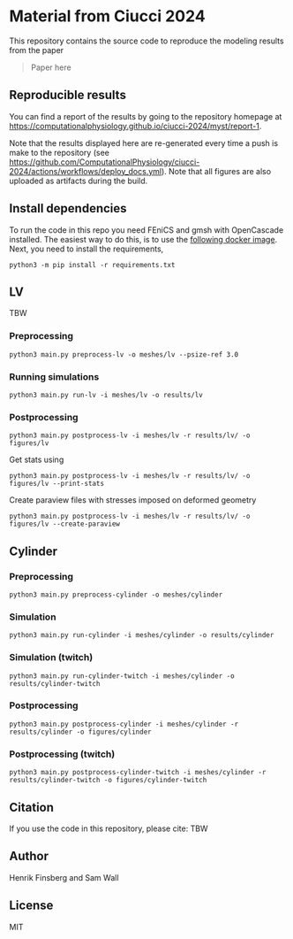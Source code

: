 # Material from Ciucci 2024

This repository contains the source code to reproduce the modeling results from the paper
> Paper here



## Reproducible results
You can find a report of the results by going to the repository homepage at <https://computationalphysiology.github.io/ciucci-2024/myst/report-1>.

Note that the results displayed here are re-generated every time a push is make to the repository (see https://github.com/ComputationalPhysiology/ciucci-2024/actions/workflows/deploy_docs.yml). Note that all figures are also uploaded as artifacts during the build.


## Install dependencies
To run the code in this repo you need FEniCS and gmsh with OpenCascade installed. The easiest way to do this, is to use the [following docker image](https://github.com/scientificcomputing/packages/pkgs/container/fenics-gmsh).
Next, you need to install the requirements,
```
python3 -m pip install -r requirements.txt
```

## LV
TBW

### Preprocessing
```
python3 main.py preprocess-lv -o meshes/lv --psize-ref 3.0
```

### Running simulations
```
python3 main.py run-lv -i meshes/lv -o results/lv
```

### Postprocessing
```
python3 main.py postprocess-lv -i meshes/lv -r results/lv/ -o figures/lv
```
Get stats using
```
python3 main.py postprocess-lv -i meshes/lv -r results/lv/ -o figures/lv --print-stats
```
Create paraview files with stresses imposed on deformed geometry
```
python3 main.py postprocess-lv -i meshes/lv -r results/lv/ -o figures/lv --create-paraview
```

## Cylinder

### Preprocessing
```
python3 main.py preprocess-cylinder -o meshes/cylinder
```

### Simulation
```
python3 main.py run-cylinder -i meshes/cylinder -o results/cylinder
```

### Simulation (twitch)
```
python3 main.py run-cylinder-twitch -i meshes/cylinder -o results/cylinder-twitch
```

### Postprocessing
```
python3 main.py postprocess-cylinder -i meshes/cylinder -r results/cylinder -o figures/cylinder
```

### Postprocessing (twitch)
```
python3 main.py postprocess-cylinder-twitch -i meshes/cylinder -r results/cylinder-twitch -o figures/cylinder-twitch
```



## Citation
If you use the code in this repository, please cite:
TBW


## Author
Henrik Finsberg and Sam Wall


## License
MIT
